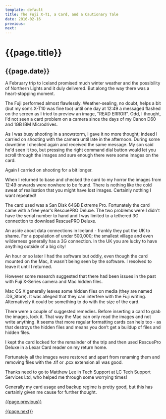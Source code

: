 ```yaml
---
template: default
title: The Fuji X-T1, a Card, and a Cautionary Tale
date: 2016-02-16
previous:
next:
---
```


# {{page.title}}

## {{page.date}}

A February trip to Iceland promised much winter weather and the possibility of Northern Lights and it duly delivered. But along the way there was a heart-stopping moment.

The Fuji performed almost flawlessly. Weather-sealing, no doubt, helps a bit (but my son’s X-T10 was fine too) until one day at 12:49 a messaged flashed on the screen as I tried to preview an image, "READ ERROR". Odd, I thought, I'd not seen a card problem on a camera since the days of my Canon D60 and 1GB IBM Microdrives.

As I was busy shooting in a snowstorm, I gave it no more thought; indeed I carried on shooting with the camera until late in the afternoon. During some downtime I checked again and received the same message. My son said he'd seen it too, but pressing the right command dial button would let you scroll through the images and sure enough there were some images on the card.

Again I carried on shooting for a bit longer.

When I returned to base and checked the card to my horror the images from 12:49 onwards were nowhere to be found. There is nothing like the cold sweat of realisation that you might have lost images. Certainly nothing I want repeated!

The card used was a San Disk 64GB Extreme Pro. Fortunately the card came with a free year's RescuePRO Deluxe. The two problems were I didn't have the serial number to hand and I was limited to a tethered 3G connection to download RescuePRO Deluxe.

An aside about data connections in Iceland - frankly they put the UK to shame. For a population of under 500,000; the smallest village and even wilderness generally has a 3G connection. In the UK you are lucky to have anything outside of a big city!

An hour or so later I had the software but oddly, even though the card mounted on the Mac, it wasn't being seen by the software. I resolved to leave it until I returned.

However some research suggested that there had been issues in the past with Fuji X-Series camera and Mac hidden files.

Mac OS X generally leaves some hidden files on media (they are named .DS_Store). It was alleged that they can interfere with the Fuji writing.
Alternatively it could be something to do with the size of the card. 

There were a couple of suggested remedies. Before inserting a card to grab the images, lock it. That way the Mac can only read the images and not write anything.
It seems that more regular formatting cards can help too - as that destroys the hidden files and means you don’t get a buildup of files and hidden files.

I kept the card locked for the remainder of the trip and then used RescuePro Deluxe in a Lexar Card reader on my return home.

Fortunately all the images were restored and apart from renaming them and removing files with the .tif or .pcx extension all was good.

Thanks need to go to Matthew Lee in Tech Support at LC Tech Support Services Ltd, who helped me through some worrying times!

Generally my card usage and backup regime is pretty good, but this has certainly given me cause for further thought.

[{{page.previous}}](2021-01-13-lip-chronicles-life-in-lockdown)

[{{page.next}}](2021-01-13-warped-topographies-ii)